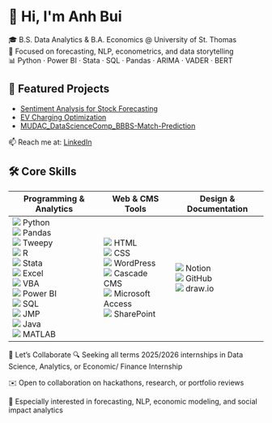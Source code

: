 # 👋 Hi, I'm Anh Bui

🎓 B.S. Data Analytics & B.A. Economics @ University of St. Thomas  
🔎 Focused on forecasting, NLP, econometrics, and data storytelling  
📊 Python · Power BI · Stata · SQL · Pandas · ARIMA · VADER · BERT

## 📁 Featured Projects
- [Sentiment Analysis for Stock Forecasting](https://github.com/Anhiune/Sentiment-Stock-Forecasting)
- [EV Charging Optimization](https://github.com/Anhiune/EV-Charging-Optimization)
- [MUDAC_DataScienceComp_BBBS-Match-Prediction](https://github.com/thyduong1325/MUDAC_Dataminds)

📫 Reach me at: [LinkedIn](https://www.linkedin.com/in/hoang-anh-bui-anhiune)

## 🛠️ Core Skills

| Programming & Analytics | Web & CMS Tools | Design & Documentation |
|-------------------------|------------------|--------------------------|
| <img src="https://img.shields.io/badge/Python-3670A0?style=flat-square&logo=python&logoColor=ffdd54"/> Python <br><img src="https://img.shields.io/badge/Pandas-150458?style=flat-square&logo=pandas&logoColor=white"/> Pandas <br><img src="https://img.shields.io/badge/Tweepy-1DA1F2?style=flat-square&logo=twitter&logoColor=white"/> Tweepy <br><img src="https://img.shields.io/badge/R-276DC3?style=flat-square&logo=r&logoColor=white"/> R <br><img src="https://img.shields.io/badge/Stata-003B6F?style=flat-square"/> Stata <br><img src="https://img.shields.io/badge/Excel-217346?style=flat-square&logo=microsoft-excel&logoColor=white"/> Excel <br><img src="https://img.shields.io/badge/VBA-002060?style=flat-square&logo=microsoft&logoColor=white"/> VBA <br><img src="https://img.shields.io/badge/Power%20BI-F2C811?style=flat-square&logo=powerbi&logoColor=black"/> Power BI <br><img src="https://img.shields.io/badge/SQL-336791?style=flat-square&logo=postgresql&logoColor=white"/> SQL <br><img src="https://img.shields.io/badge/JMP-0076C6?style=flat-square"/> JMP <br><img src="https://img.shields.io/badge/Java-ED8B00?style=flat-square&logo=java&logoColor=white"/> Java <br><img src="https://img.shields.io/badge/MATLAB-orange?style=flat-square"/> MATLAB | <img src="https://img.shields.io/badge/HTML5-E34F26?style=flat-square&logo=html5&logoColor=white"/> HTML <br><img src="https://img.shields.io/badge/CSS3-1572B6?style=flat-square&logo=css3&logoColor=white"/> CSS <br><img src="https://img.shields.io/badge/WordPress-21759B?style=flat-square&logo=wordpress&logoColor=white"/> WordPress <br><img src="https://img.shields.io/badge/Cascade_CMS-00529B?style=flat-square"/> Cascade CMS <br><img src="https://img.shields.io/badge/Access-A4373A?style=flat-square&logo=microsoft-access&logoColor=white"/> Microsoft Access <br><img src="https://img.shields.io/badge/SharePoint-0078D4?style=flat-square&logo=microsoft-sharepoint&logoColor=white"/> SharePoint | <img src="https://img.shields.io/badge/Notion-000000?style=flat-square&logo=notion&logoColor=white"/> Notion <br><img src="https://img.shields.io/badge/GitHub-181717?style=flat-square&logo=github&logoColor=white"/> GitHub <br><img src="https://img.shields.io/badge/draw.io-F08705?style=flat-square"/> draw.io |

🤝 Let’s Collaborate
🔍 Seeking all terms 2025/2026 internships in Data Science, Analytics, or Economic/ Finance Internship

✉️ Open to collaboration on hackathons, research, or portfolio reviews

🧠 Especially interested in forecasting, NLP, economic modeling, and social impact analytics
